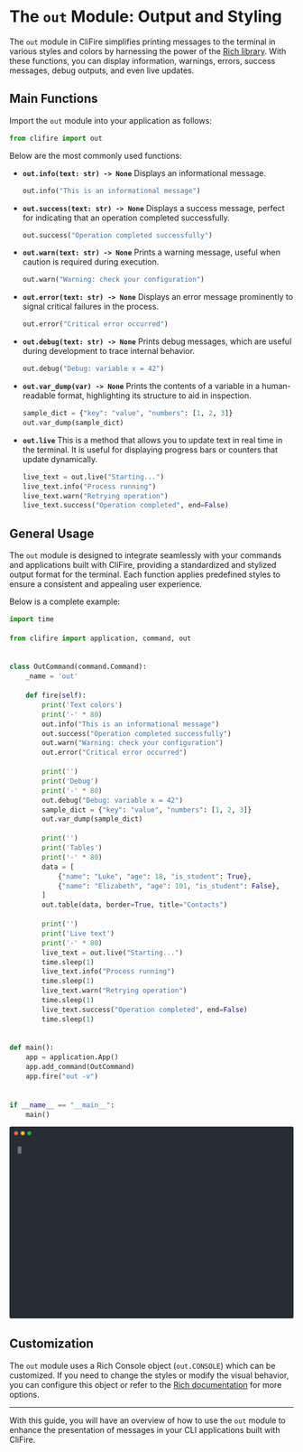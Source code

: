 # The `out` Module: Output and Styling

The `out` module in CliFire simplifies printing messages to the terminal in various styles and colors by harnessing the power of the [Rich library](https://rich.readthedocs.io/). With these functions, you can display information, warnings, errors, success messages, debug outputs, and even live updates.

## Main Functions

Import the `out` module into your application as follows:

```python
from clifire import out
```

Below are the most commonly used functions:

- **`out.info(text: str) -> None`**
  Displays an informational message.
  ```python
  out.info("This is an informational message")
  ```

- **`out.success(text: str) -> None`**
  Displays a success message, perfect for indicating that an operation completed successfully.
  ```python
  out.success("Operation completed successfully")
  ```

- **`out.warn(text: str) -> None`**
  Prints a warning message, useful when caution is required during execution.
  ```python
  out.warn("Warning: check your configuration")
  ```

- **`out.error(text: str) -> None`**
  Displays an error message prominently to signal critical failures in the process.
  ```python
  out.error("Critical error occurred")
  ```

- **`out.debug(text: str) -> None`**
  Prints debug messages, which are useful during development to trace internal behavior.
  ```python
  out.debug("Debug: variable x = 42")
  ```

- **`out.var_dump(var) -> None`**
  Prints the contents of a variable in a human-readable format, highlighting its structure to aid in inspection.
  ```python
  sample_dict = {"key": "value", "numbers": [1, 2, 3]}
  out.var_dump(sample_dict)
  ```

- **`out.live`**
  This is a method that allows you to update text in real time in the terminal. It is useful for displaying progress bars or counters that update dynamically.
  ```python
  live_text = out.live("Starting...")
  live_text.info("Process running")
  live_text.warn("Retrying operation")
  live_text.success("Operation completed", end=False)
  ```

## General Usage

The `out` module is designed to integrate seamlessly with your commands and applications built with CliFire, providing a standardized and stylized output format for the terminal. Each function applies predefined styles to ensure a consistent and appealing user experience.

Below is a complete example:

```python
import time

from clifire import application, command, out


class OutCommand(command.Command):
    _name = 'out'

    def fire(self):
        print('Text colors')
        print('-' * 80)
        out.info("This is an informational message")
        out.success("Operation completed successfully")
        out.warn("Warning: check your configuration")
        out.error("Critical error occurred")

        print('')
        print('Debug')
        print('-' * 80)
        out.debug("Debug: variable x = 42")
        sample_dict = {"key": "value", "numbers": [1, 2, 3]}
        out.var_dump(sample_dict)

        print('')
        print('Tables')
        print('-' * 80)
        data = [
            {"name": "Luke", "age": 18, "is_student": True},
            {"name": "Elizabeth", "age": 101, "is_student": False},
        ]
        out.table(data, border=True, title="Contacts")

        print('')
        print('Live text')
        print('-' * 80)
        live_text = out.live("Starting...")
        time.sleep(1)
        live_text.info("Process running")
        time.sleep(1)
        live_text.warn("Retrying operation")
        time.sleep(1)
        live_text.success("Operation completed", end=False)
        time.sleep(1)


def main():
    app = application.App()
    app.add_command(OutCommand)
    app.fire("out -v")


if __name__ == "__main__":
    main()
```

![Sample_Out](../../assets/records/sample_out.svg)

## Customization

The `out` module uses a Rich Console object (`out.CONSOLE`) which can be customized. If you need to change the styles or modify the visual behavior, you can configure this object or refer to the [Rich documentation](https://rich.readthedocs.io/) for more options.

---

With this guide, you will have an overview of how to use the `out` module to enhance the presentation of messages in your CLI applications built with CliFire.
